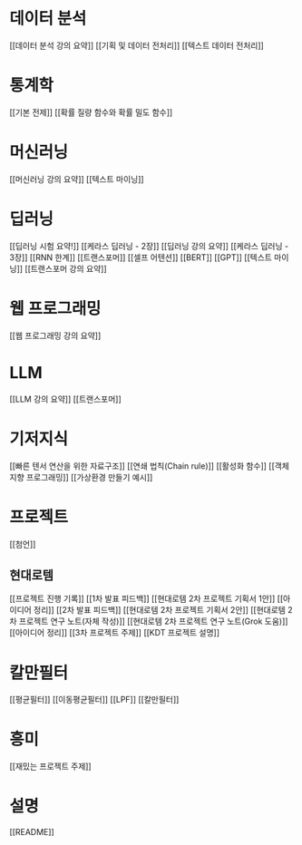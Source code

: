 # 데이터 분석
[[데이터 분석 강의 요약]]
[[기획 및 데이터 전처리]]
[[텍스트 데이터 전처리]]

# 통계학
[[기본 전제]]
[[확률 질량 함수와 확률 밀도 함수]]

# 머신러닝
[[머신러닝 강의 요약]]
[[텍스트 마이닝]]

# 딥러닝
[[딥러닝 시험 요약!]]
[[케라스 딥러닝 - 2장]]
[[딥러닝 강의 요약]]
[[케라스 딥러닝 - 3장]]
[[RNN 한계]]
[[트랜스포머]]
[[셀프 어텐션]]
[[BERT]]
[[GPT]]
[[텍스트 마이닝]]
[[트랜스포머 강의 요약]]

# 웹 프로그래밍
[[웹 프로그래밍 강의 요약]]

# LLM
[[LLM 강의 요약]]
[[트랜스포머]]

# 기저지식
[[빠른 텐서 연산을 위한 자료구조]]
[[연쇄 법칙(Chain rule)]]
[[활성화 함수]]
[[객체 지향 프로그래밍]]
[[가상환경 만들기 예시]]

# 프로젝트
[[첨언]]
## 현대로템
[[프로젝트 진행 기록]]
[[1차 발표 피드백]]
[[현대로템 2차 프로젝트 기획서 1안]]
[[아이디어 정리]]
[[2차 발표 피드백]]
[[현대로템 2차 프로젝트 기획서 2안]]
[[현대로템 2차 프로젝트 연구 노트(자체 작성)]]
[[현대로템 2차 프로젝트 연구 노트(Grok 도움)]]
[[아이디어 정리]]
[[3차 프로젝트 주제]]
[[KDT 프로젝트 설명]]

# 칼만필터
[[평균필터]]
[[이동평균필터]]
[[LPF]]
[[칼만필터]]

# 흥미
[[재밌는 프로젝트 주제]]

# 설명
[[README]]